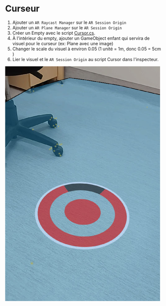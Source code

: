 # Curseur

1. Ajouter un `AR Raycast Manager` sur le `AR Session Origin`
2. Ajouter un `AR Plane Manager` sur le `AR Session Origin`
3. Créer un Empty avec le script [Cursor.cs](scripts/Cursor.cs).
4. À l'intérieur du empty, ajouter un GameObject enfant qui servira de visuel pour le curseur (ex: Plane avec une image)
5. Changer le scale du visuel à environ 0.05 (1 unité = 1m, donc 0.05 = 5cm
)
6. Lier le visuel et le `AR Session Origin` au script Cursor dans l'inspecteur.

![](images/cursor/cursor.jpg)

